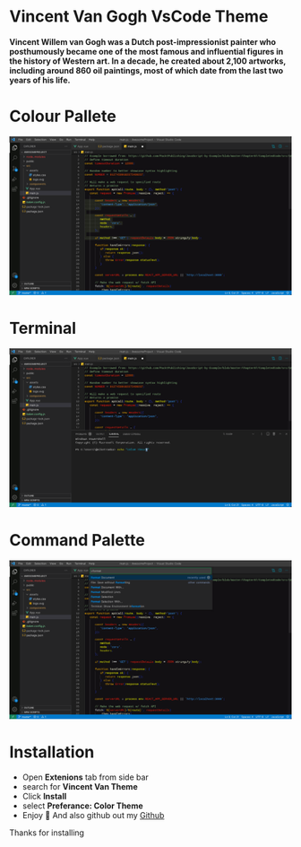 # Vincent Van Gogh VsCode Theme

#### Vincent Willem van Gogh was a Dutch post-impressionist painter who posthumously became one of the most famous and influential figures in the history of Western art. In a decade, he created about 2,100 artworks, including around 860 oil paintings, most of which date from the last two years of his life.

# Colour Pallete
![colour palette](/Image1.jpeg)
# Terminal
![terminal](/image2.jpeg)
# Command Palette
![command palette](/image3.jpeg)


# Installation
- Open **Extenions** tab from side bar
- search for **Vincent Van Theme**
- Click **Install**
- select **Preferance: Color Theme**
- Enjoy 🙌 And also github out my [Github](https://github.com/abhishek-dhnma)

Thanks for installing

